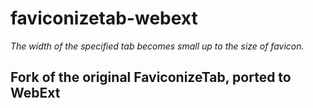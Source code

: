 # faviconizetab-webext
*The width of the specified tab becomes small up to the size of favicon.*

## Fork of the original FaviconizeTab, ported to WebExt
